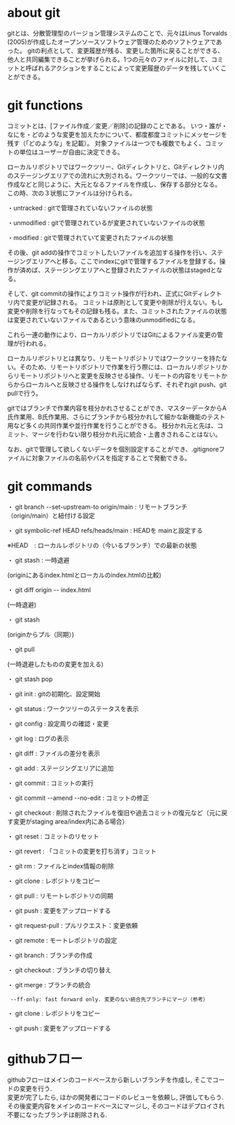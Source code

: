 # about git
gitとは、分散管理型のバージョン管理システムのことで、元々はLinus Torvalds (2005)が作成したオープンソースソフトウェア管理のためのソフトウェアであった。
gitの利点として、変更履歴が残る、変更した箇所に戻ることができる、他人と共同編集できることが挙げられる。1つの元々のファイルに対して、コミットと呼ばれるアクションをすることによって変更履歴のデータを残していくことができる。

# git functions
コミットとは、[ファイル作成／変更／削除]の記録のことである。
いつ・誰が・なにを・どのような変更を加えたかについて、都度都度コミットにメッセージを残す（「どのような」を記載）。
対象ファイルは一つでも複数でもよく、コミットの単位はユーザーが自由に決定できる。

ローカルリポジトリではワークツリー、Gitディレクトリと、Gitディレクトリ内のステージングエリアでの流れに大別される。ワークツリーでは、一般的な文書作成などと同じように、大元となるファイルを作成し、保存する部分となる。
この時、次の３状態にファイルは分けられる。

・untracked : gitで管理されていないファイルの状態

・unmodified : gitで管理されているが変更されていないファイルの状態

・modified : gitで管理されていて変更されたファイルの状態

その後、git addの操作でコミットしたいファイルを追加する操作を行い、ステージングエリアへと移る。ここでindexにgitで管理するファイルを登録する。操作が済めば、ステージングエリアへと登録されたファイルの状態はstagedとなる。

そして、git commitの操作によりコミット操作が行われ、正式にGitディレクトリ内で変更が記録される。
コミットは原則として変更や削除が行えない。もし変更や削除を行なってもその記録も残る。また、コミットされたファイルの状態は変更されていないファイルであるという意味のunmodifiedになる。

これら一連の動作により、ローカルリポジトリではGitによるファイル変更の管理が行われる。

ローカルリポジトリとは異なり、リモートリポジトリではワークツリーを持たない。そのため、リモートリポジトリで作業を行う際には、ローカルリポジトリからリモートリポジトリへと変更を反映させる操作、リモートの内容をリモートからからローカルへと反映させる操作をしなければならず、それぞれgit push、git pullで行う。


gitではブランチで作業内容を枝分かれさせることができ、マスターデータからA氏作業用、B氏作業用、さらにブランチから枝分かれして細かな新機能のテスト用など多くの共同作業や並行作業を行うことができる。
枝分かれ元と先は、コミット、マージを行わない限り枝分かれ元に統合・上書きされることはない。


なお、gitで管理して欲しくないデータを個別設定することができ、.gitignoreファイルに対象ファイルの名前やパスを指定することで発動できる。



# git commands
・ git branch --set-upstream-to origin/main
     : リモートブランチ（origin/main）と紐付ける設定

・ git symbolic-ref HEAD refs/heads/main
     : HEADを  mainと設定する

※HEAD　: ローカルレポジトリの（今いるブランチ）での最新の状態

・ git stash : 一時退避

(originにあるindex.htmlとローカルのindex.htmlの比較)

・ git diff origin -- index.html

(一時退避)

・ git stash

(originからプル（同期）)

・ git pull

(一時退避したものの変更を加える)

・ git stash pop


・ git init : gitの初期化、設定開始

・ git status : ワークツリーのステータスを表示

・ git config : 設定周りの確認・変更

・ git log : ログの表示

・ git diff : ファイルの差分を表示

・ git add : ステージングエリアに追加

・ git commit : コミットの実行

・ git commit --amend --no-edit : コミットの修正

・ git checkout : 削除されたファイルを復旧や過去コミットの復元など（元に戻す変更がstaging area/index内にある場合）

・ git reset : コミットのリセット

・ git revert : 「コミットの変更を打ち消す」コミット

・ git rm : ファイルとindex情報の削除

・ git clone : レポジトリをコピー

・ git pull : リモートレポジトリの同期	

・ git push : 変更をアップロードする

・ git request-pull : プルリクエスト：変更依頼

・ git remote : モートレポジトリの設定

・ git branch : ブランチの作成

・ git checkout : ブランチの切り替え

・ git merge : ブランチの統合

     --ff-only: fast forward only. 変更のない統合先ブランチにマージ（参考）

・ git clone : レポジトリをコピー

・ git push : 変更をアップロードする

# githubフロー
githubフローはメインのコードベースから新しいブランチを作成し, そこでコードの変更を行う. \
変更が完了したら, ほかの開発者にコードのレビューを依頼し, 評価してもらう. \
その後変更内容をメインのコードベースにマージし, そのコードはデプロイされ不要になったブランチは削除される. 
